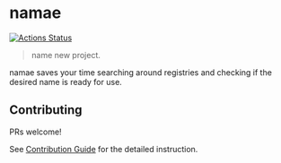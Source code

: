 # namae

[![Actions Status](https://wdp9fww0r9.execute-api.us-west-2.amazonaws.com/production/badge/uetchy/namae)](https://wdp9fww0r9.execute-api.us-west-2.amazonaws.com/production/results/uetchy/namae)

> name new project.

namae saves your time searching around registries and checking if the desired name is ready for use.

## Contributing

PRs welcome!

See [Contribution Guide](./CONTRIBUTING.md) for the detailed instruction.
